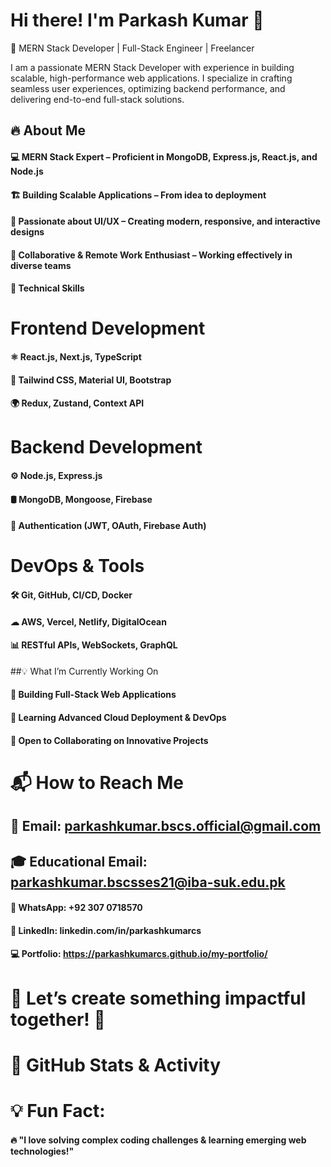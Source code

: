 # Hi there! I'm Parkash Kumar 👋
🚀 MERN Stack Developer | Full-Stack Engineer | Freelancer

I am a passionate MERN Stack Developer with experience in building scalable, high-performance web applications. I specialize in crafting seamless user experiences, optimizing backend performance, and delivering end-to-end full-stack solutions.

## 🔥 About Me
#### 💻 MERN Stack Expert – Proficient in MongoDB, Express.js, React.js, and Node.js
#### 🏗 Building Scalable Applications – From idea to deployment
#### 🚀 Passionate about UI/UX – Creating modern, responsive, and interactive designs
#### 🔄 Collaborative & Remote Work Enthusiast – Working effectively in diverse teams
#### 🚀 Technical Skills
# Frontend Development
#### ⚛️ React.js, Next.js, TypeScript
#### 🎨 Tailwind CSS, Material UI, Bootstrap
#### 🌍 Redux, Zustand, Context API
# Backend Development
#### ⚙️ Node.js, Express.js
#### 🛢 MongoDB, Mongoose, Firebase
#### 🔐 Authentication (JWT, OAuth, Firebase Auth)
# DevOps & Tools
#### 🛠 Git, GitHub, CI/CD, Docker
#### ☁ AWS, Vercel, Netlify, DigitalOcean
#### 📊 RESTful APIs, WebSockets, GraphQL
##💡 What I’m Currently Working On
#### 🎯 Building Full-Stack Web Applications
#### 📖 Learning Advanced Cloud Deployment & DevOps
#### 🤝 Open to Collaborating on Innovative Projects
# 📬 How to Reach Me
## 📩 Email: parkashkumar.bscs.official@gmail.com
## 🎓 Educational Email: parkashkumar.bscsses21@iba-suk.edu.pk
#### 📱 WhatsApp: +92 307 0718570
#### 💼 LinkedIn: linkedin.com/in/parkashkumarcs
#### 💻 Portfolio: https://parkashkumarcs.github.io/my-portfolio/

# 🚀 Let’s create something impactful together! 🚀

# 🎯 GitHub Stats & Activity



# 💡 Fun Fact:
#### 🔥 "I love solving complex coding challenges & learning emerging web technologies!"
